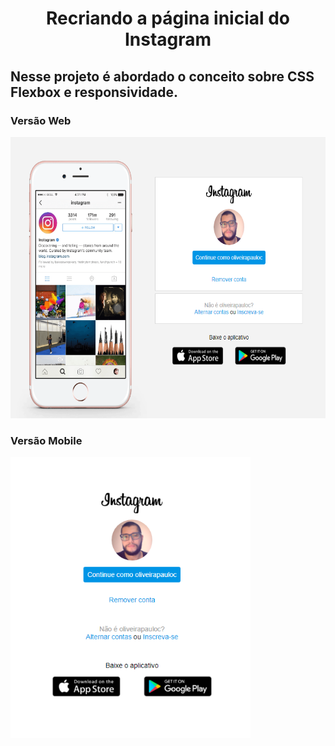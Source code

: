 <h1 align="center">Recriando a página inicial do Instagram</h1>



<h2>Nesse projeto é abordado o conceito sobre CSS Flexbox e responsividade.</h2>

<h3>Versão Web</h3>
<img src="img/web.png" height="450">

<h3>Versão Mobile</h3>
<img src="img/mobile.png" height="450">
